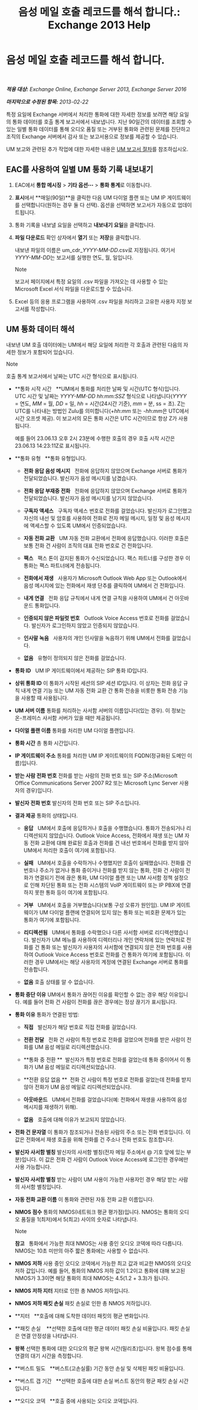 ﻿---
title: '음성 메일 호출 레코드를 해석 합니다.: Exchange 2013 Help'
TOCTitle: 음성 메일 호출 레코드를 해석 합니다.
ms:assetid: 368d9c58-61a2-43d5-8189-d3469a9e2a8d
ms:mtpsurl: https://technet.microsoft.com/ko-kr/library/JJ659061(v=EXCHG.150)
ms:contentKeyID: 50555966
ms.date: 05/22/2018
mtps_version: v=EXCHG.150
ms.translationtype: MT
---

# 음성 메일 호출 레코드를 해석 합니다.

 

_**적용 대상:** Exchange Online, Exchange Server 2013, Exchange Server 2016_

_**마지막으로 수정된 항목:** 2013-02-22_

특정 요일에 Exchange 서버에서 처리한 통화에 대한 자세한 정보를 보려면 해당 요일의 통화 데이터를 호출 통계 보고서에서 내보냅니다. 지난 90일간의 데이터를 조회할 수 있는 일별 통화 데이터를 통해 오디오 품질 또는 거부된 통화와 관련된 문제를 진단하고 조직의 Exchange 서버에서 감사 또는 보고서용으로 정보를 제공할 수 있습니다.

UM 보고와 관련된 추가 작업에 대한 자세한 내용은 [UM 보고서 절차](um-reports-procedures-exchange-2013-help.md)를 참조하십시오.

## EAC를 사용하여 일별 UM 통화 기록 내보내기

1.  EAC에서 **통합 메시징** \> **기타 옵션**![기타 옵션 아이콘](images/JJ150550.5381819e-3b21-4873-8714-e9b956290b28(EXCHG.150).gif "기타 옵션 아이콘") \> **통화 통계**로 이동합니다.

2.  **표시**에서 **매일(90일)**을 클릭한 다음 UM 다이얼 플랜 또는 UM IP 게이트웨이를 선택합니다(원하는 경우 둘 다 선택). 옵션을 선택하면 보고서가 자동으로 업데이트됩니다.

3.  통화 기록을 내보낼 요일을 선택하고 **내보내기 요일**을 클릭합니다.

4.  **파일 다운로드** 확인 상자에서 **열기** 또는 **저장**을 클릭합니다.
    
    내보낸 파일의 이름은 um\_cdr\_*YYYY-MM-DD*.csv로 지정됩니다. 여기서 *YYYY-MM-DD*는 보고서를 실행한 연도, 월, 일입니다.
    

    > [!NOTE]
    > 보고서 페이지에서 특정 요일의 .csv 파일을 가져오는 데 사용할 수 있는 Microsoft Excel 서식 파일을 다운로드할 수 있습니다.



5.  Excel 등의 응용 프로그램을 사용하여 .csv 파일을 처리하고 고유한 사용자 지정 보고서를 작성합니다.

## UM 통화 데이터 해석

내보낸 UM 호출 데이터에는 UM에서 해당 요일에 처리한 각 호출과 관련된 다음의 자세한 정보가 포함되어 있습니다.


> [!NOTE]
> 호출 통계 보고서에서 날짜는 UTC 시간 형식으로 표시됩니다.



  - **통화 시작 시간   **UM에서 통화를 처리한 날짜 및 시간(UTC 형식)입니다. UTC 시간 및 날짜는 *YYYY-MM-DD hh:mm:SSZ* 형식으로 나타냅니다(*YYYY* = 연도, *MM* = 월, *DD* = 일, *hh* = 시간(24시간 기준), *mm* = 분, ss = 초). Z는 UTC를 나타내는 방법인 Zulu를 의미합니다(+*hh*:*mm* 또는 -*hh*:*mm*은 UTC에서 시간 오프셋 제공). 이 보고서의 모든 통화 시간은 UTC 시간이므로 항상 Z가 사용됩니다.
    
    예를 들어 23.06.13 오후 2시 23분에 수행한 호출의 경우 호출 시작 시간은 23.06.13 14:23:11Z로 표시됩니다.

  - **통화 유형   **통화 유형입니다.
    
      - **전화 응답 음성 메시지**   전화에 응답하지 않았으며 Exchange 서버로 통화가 전달되었습니다. 발신자가 음성 메시지를 남겼습니다.
    
      - **전화 응답 부재중 전화**   전화에 응답하지 않았으며 Exchange 서버로 통화가 전달되었습니다. 발신자가 음성 메시지를 남기지 않았습니다.
    
      - **구독자 액세스**   구독자 액세스 번호로 전화를 걸었습니다. 발신자가 로그인했고 자신의 내선 및 암호를 사용하여 전화로 전자 메일 메시지, 일정 및 음성 메시지에 액세스할 수 있도록 UM에서 인증되었습니다.
    
      - **자동 전화 교환**   UM 자동 전화 교환에서 전화에 응답했습니다. 이러한 호출은 보통 전화 건 사람이 조직의 대표 전화 번호로 건 전화입니다.
    
      - **팩스**   팩스 톤이 감지된 통화가 수신되었습니다. 팩스 파트너를 구성한 경우 이 통화는 팩스 파트너에게 전송됩니다.
    
      - **전화에서 재생**   사용자가 Microsoft Outlook Web App 또는 Outlook에서 음성 메시지에 있는 전화에서 재생 단추를 클릭하여 UM에서 건 전화입니다.
    
      - **내게 연결**   전화 응답 규칙에서 내게 연결 규칙을 사용하여 UM에서 건 아웃바운드 통화입니다.
    
      - **인증되지 않은 파일럿 번호**   Outlook Voice Access 번호로 전화를 걸었습니다. 발신자가 로그인하지 않았고 인증되지 않았습니다.
    
      - **인사말 녹음**   사용자의 개인 인사말을 녹음하기 위해 UM에서 전화를 걸었습니다.
    
      - **없음**   유형이 정의되지 않은 전화를 걸었습니다.

  - **통화 ID**   UM IP 게이트웨이에서 제공하는 SIP 통화 ID입니다.

  - **상위 통화 ID** 이 통화가 시작된 세션의 SIP 세션 ID입니다. 이 상자는 전화 응답 규칙 내게 연결 기능 또는 UM 자동 전화 교환 간 통화 전송을 비롯한 통화 전송 기능을 사용할 때 사용됩니다.

  - **UM 서버 이름** 통화를 처리하는 사서함 서버의 이름입니다(있는 경우). 이 정보는 온-프레미스 사서함 서버가 있을 때만 제공됩니다.

  - **다이얼 플랜 이름** 통화를 처리한 UM 다이얼 플랜입니다.

  - **통화 시간** 총 통화 시간입니다.

  - **IP 게이트웨이 주소** 통화를 처리한 UM IP 게이트웨이의 FQDN(정규화된 도메인 이름)입니다.

  - **받는 사람 전화 번호** 전화를 받는 사람의 전화 번호 또는 SIP 주소(Microsoft Office Communications Server 2007 R2 또는 Microsoft Lync Server 사용자의 경우)입니다.

  - **발신자 전화 번호** 발신자의 전화 번호 또는 SIP 주소입니다.

  - **결과 제공** 통화의 상태입니다.
    
      - **응답**   UM에서 호출에 응답하거나 호출을 수행했습니다. 통화가 전송되거나 리디렉션되지 않았습니다. Outlook Voice Access, 전화에서 재생 또는 UM 자동 전화 교환에 대해 완료된 호출과 전화를 건 내선 번호에서 전화를 받지 않아 UM에서 처리한 호출이 여기에 포함됩니다.
    
      - **실패**   UM에서 호출을 수락하거나 수행했지만 호출이 실패했습니다. 전화를 건 번호나 주소가 없거나 통화 중이거나 전화를 받지 않는 통화, 전화 건 사람이 전화가 연결되기 전에 끊은 통화, UM 다이얼 플랜 또는 UM 사서함 정책 설정으로 인해 차단된 통화 또는 전화 시스템의 VoIP 게이트웨이 또는 IP PBX에 연결하지 못한 통화 등이 여기에 포함됩니다.
    
      - **거부**   UM에서 호출을 거부했습니다(보통 구성 오류가 원인임). UM IP 게이트웨이가 UM 다이얼 플랜에 연결되어 있지 않는 통화 또는 비호환 문제가 있는 통화가 여기에 포함됩니다.
    
      - **리디렉션됨**   UM에서 통화를 수락했으나 다른 사서함 서버로 리디렉션했습니다. 발신자가 UM 메뉴를 사용하여 디렉터리나 개인 연락처에 있는 연락처로 전화를 건 통화 또는 발신자가 사용자의 사서함에 연결되지 않은 전화 번호를 사용하여 Outlook Voice Access 번호로 전화를 건 통화가 여기에 포함됩니다. 이러한 경우 UM에서는 해당 사용자의 계정에 연결된 Exchange 서버로 통화를 전송합니다.
    
      - **없음** 호출 상태를 알 수 없습니다.

  - **통화 중단 이유** UM에서 통화가 끊어진 이유를 확인할 수 없는 경우 해당 이유입니다. 예를 들어 전화 건 사람이 전화를 끊은 경우에는 정상 끊기가 표시됩니다.

  - **통화 이유** 통화가 연결된 방법:
    
      - **직접**   발신자가 해당 번호로 직접 전화를 걸었습니다.
    
      - **전환 전달**   전화 건 사람이 특정 번호로 전화를 걸었으며 전화를 받은 사람이 전화를 UM 음성 메일로 리디렉션했습니다.
    
      - **통화 중 전환 **  발신자가 특정 번호로 전화를 걸었는데 통화 중이어서 이 통화가 UM 음성 메일로 리디렉션되었습니다.
    
      - **전환 응답 없음 **  전화 건 사람이 특정 번호로 전화를 걸었는데 전화를 받지 않아 전화가 UM 음성 메일로 리디렉션되었습니다.
    
      - **아웃바운드**   UM에서 전화를 걸었습니다(예: 전화에서 재생을 사용하여 음성 메시지를 재생하기 위해).
    
      - **없음**   호출에 대해 이유가 보고되지 않았습니다.

  - **전화 건 문자열** 이 통화가 참조되거나 전송된 사람의 주소 또는 전화 번호입니다. 이 값은 전화에서 재생 호출을 위해 전화를 건 주소나 전화 번호도 참조합니다.

  - **발신자 사서함 별칭** 발신자의 사서함 별칭(전자 메일 주소에서 @ 기호 앞에 있는 부분)입니다. 이 값은 전화 건 사람이 Outlook Voice Access에 로그인한 경우에만 사용 가능합니다.

  - **발신자 사서함 별칭** 받는 사람이 UM 사용이 가능한 사용자인 경우 해당 받는 사람의 사서함 별칭입니다.

  - **자동 전화 교환 이름** 이 통화와 관련된 자동 전화 교환 이름입니다.

  - **NMOS 점수** 통화의 NMOS(네트워크 평균 평가점)입니다. NMOS는 통화의 오디오 품질을 1(최저)에서 5(최고) 사이의 숫자로 나타냅니다.
    

    > [!NOTE]
    > <STRONG>참고</STRONG>&nbsp;&nbsp;&nbsp;통화에서 가능한 최대 NMOS는 사용 중인 오디오 코덱에 따라 다릅니다. NMOS는 10초 미만의 아주 짧은 통화에는 사용할 수 없습니다.



  - **NMOS 저하** 사용 중인 오디오 코덱에서 가능한 최고 값과 비교한 NMOS의 오디오 저하 값입니다. 예를 들어, 통화의 NMOS 저하 값이 1.2이고 통화에 대해 보고된 NMOS가 3.3이면 해당 통화의 최대 NMOS는 4.5(1.2 + 3.3)가 됩니다.

  - **NMOS 저하 지터** 지터로 인한 총 NMOS 저하입니다.

  - **NMOS 저하 패킷 손실** 패킷 손실로 인한 총 NMOS 저하입니다.

  - **지터   **호출에 대해 도착한 데이터 패킷의 평균 변화입니다.

  - **패킷 손실    **선택한 호출에 대한 평균 데이터 패킷 손실 비율입니다. 패킷 손실은 연결 안정성을 나타냅니다.

  - **왕복** 선택한 통화에 대한 오디오의 평균 왕복 시간(밀리초)입니다. 왕복 점수를 통해 연결의 대기 시간을 측정합니다.

  - **버스트 밀도   **버스트(고손실률) 기간 동안 손실 및 삭제된 패킷 비율입니다.

  - **버스트 갭 기간   **선택한 호출에 대한 손실 버스트 동안의 평균 패킷 손실 시간입니다.

  - **오디오 코덱   **호출 중에 사용되는 오디오 코덱입니다.

